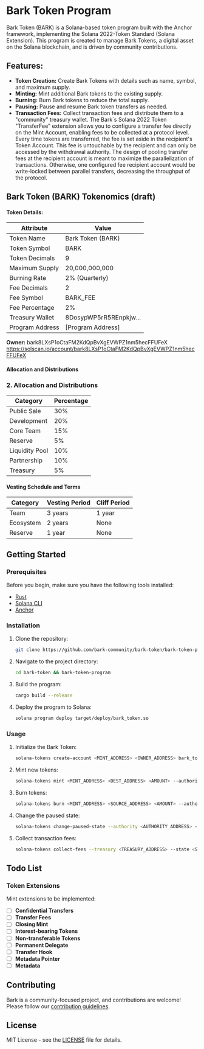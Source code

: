 # Bark Token Program

Bark Token (BARK) is a Solana-based token program built with the Anchor framework, implementing the Solana 2022-Token Standard (Solana Extension). This program is created to manage Bark Tokens, a digital asset on the Solana blockchain, and is driven by community contributions.

## Features:

- **Token Creation:** Create Bark Tokens with details such as name, symbol, and maximum supply.
- **Minting:** Mint additional Bark tokens to the existing supply.
- **Burning:** Burn Bark tokens to reduce the total supply.
- **Pausing:** Pause and resume Bark token transfers as needed.
- **Transaction Fees:** Collect transaction fees and distribute them to a "community" treasury wallet. The Bark´s Solana 2022 Token "TransferFee" extension allows you to configure a transfer fee directly on the Mint Account, enabling fees to be collected at a protocol level. Every time tokens are transferred, the fee is set aside in the recipient's Token Account. This fee is untouchable by the recipient and can only be accessed by the withdrawal authority. The design of pooling transfer fees at the recipient account is meant to maximize the parallelization of transactions. Otherwise, one configured fee recipient account would be write-locked between parallel transfers, decreasing the throughput of the protocol.

## Bark Token (BARK) Tokenomics (draft)

#### Token Details:

| Attribute           | Value                  |
|---------------------|------------------------|
| Token Name          | Bark Token (BARK)      |
| Token Symbol        | BARK                   |
| Token Decimals      | 9                      |
| Maximum Supply      | 20,000,000,000         |
| Burning Rate        | 2% (Quarterly)         |
| Fee Decimals        | 2                      |
| Fee Symbol          | BARK_FEE               |
| Fee Percentage      | 2%                     |
| Treasury Wallet     | 8DosypWP5rR5REnpkjw... |
| Program Address     | [Program Address] |

**Owner:** bark8LXsP1oCtaFM2KdQpBvXgEVWPZ1nm5hecFFUFeX
https://solscan.io/account/bark8LXsP1oCtaFM2KdQpBvXgEVWPZ1nm5hecFFUFeX

#### Allocation and Distributions

### 2. Allocation and Distributions

| Category            | Percentage             |
|---------------------|------------------------|
| Public Sale         | 30%                    |
| Development         | 20%                    |
| Core Team           | 15%                    |
| Reserve             | 5%                     |
| Liquidity Pool      | 10%                    |
| Partnership         | 10%                    |
| Treasury            | 5%                     |


#### Vesting Schedule and Terms

| Category            | Vesting Period         | Cliff Period           |
|---------------------|------------------------|------------------------|
| Team                | 3 years                | 1 year                 |
| Ecosystem           | 2 years                | None                   |
| Reserve             | 1 year                 | None                   |

## Getting Started

### Prerequisites

Before you begin, make sure you have the following tools installed:

- [Rust](https://www.rust-lang.org/)
- [Solana CLI](https://docs.solana.com/cli/install)
- [Anchor](https://project-serum.github.io/anchor/getting-started/installation.html)

### Installation

1. Clone the repository:

    ```bash
    git clone https://github.com/bark-community/bark-token/bark-token-program.git
    ```

2. Navigate to the project directory:

    ```bash
    cd bark-token && bark-token-program
    ```

3. Build the program:

    ```bash
    cargo build --release
    ```

4. Deploy the program to Solana:

    ```bash
    solana program deploy target/deploy/bark_token.so
    ```

### Usage

1. Initialize the Bark Token:

    ```bash
    solana-tokens create-account <MINT_ADDRESS> <OWNER_ADDRESS> bark_token_program_id
    ```

2. Mint new tokens:

    ```bash
    solana-tokens mint <MINT_ADDRESS> <DEST_ADDRESS> <AMOUNT> --authority <AUTHORITY_ADDRESS>
    ```

3. Burn tokens:

    ```bash
    solana-tokens burn <MINT_ADDRESS> <SOURCE_ADDRESS> <AMOUNT> --authority <AUTHORITY_ADDRESS>
    ```

4. Change the paused state:

    ```bash
    solana-tokens change-paused-state --authority <AUTHORITY_ADDRESS> --state <STATE_ADDRESS> --paused <true/false>
    ```

5. Collect transaction fees:

    ```bash
    solana-tokens collect-fees --treasury <TREASURY_ADDRESS> --state <STATE_ADDRESS>
    ```
## Todo List

### Token Extensions

Mint extensions to be implemented:

- [ ] **Confidential Transfers**
- [ ] **Transfer Fees**
- [ ] **Closing Mint**
- [ ] **Interest-bearing Tokens**
- [ ] **Non-transferable Tokens**
- [ ] **Permanent Delegate**
- [ ] **Transfer Hook**
- [ ] **Metadata Pointer**
- [ ] **Metadata**

## Contributing

Bark is a community-focused project, and contributions are welcome! Please follow our [contribution guidelines](CONTRIBUTING.md).

## License

MIT License - see the [LICENSE](LICENSE) file for details.
